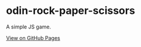 # odin-rock-paper-scissors

A simple JS game.

[View on GitHub Pages](https://samjmerrick.github.io/odin-rock-paper-scissors/)

